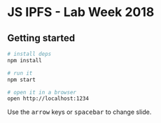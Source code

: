 # JS IPFS - Lab Week 2018

## Getting started

```sh
# install deps
npm install

# run it
npm start

# open it in a browser
open http://localhost:1234
```

Use the <kbd>arrow</kbd> keys or <kbd>spacebar</kbd> to change slide.
